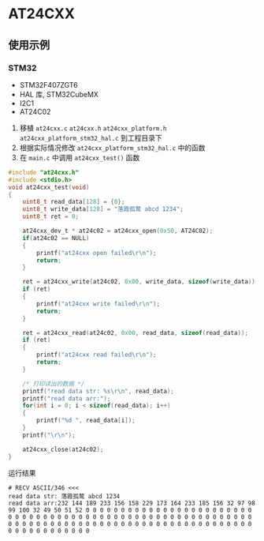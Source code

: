 # AT24CXX


## 使用示例

### STM32

* STM32F407ZGT6
* HAL 库, STM32CubeMX
* I2C1
* AT24C02

1. 移植 `at24cxx.c` `at24cxx.h` `at24cxx_platform.h` `at24cxx_platform_stm32_hal.c` 到工程目录下
2. 根据实际情况修改 `at24cxx_platform_stm32_hal.c` 中的函数
3. 在 `main.c` 中调用 `at24cxx_test()` 函数
```C
#include "at24cxx.h"
#include <stdio.h>
void at24cxx_test(void)
{
    uint8_t read_data[128] = {0};
    uint8_t write_data[128] = "落霞孤鹜 abcd 1234";
    uint8_t ret = 0;

    at24cxx_dev_t * at24c02 = at24cxx_open(0x50, AT24C02);
    if(at24c02 == NULL)
    {
        printf("at24cxx open failed\r\n");
        return;
    }

    ret = at24cxx_write(at24c02, 0x00, write_data, sizeof(write_data));
    if (ret)
    {
        printf("at24cxx write failed\r\n");
        return;
    }

    ret = at24cxx_read(at24c02, 0x00, read_data, sizeof(read_data));
    if (ret)
    {
        printf("at24cxx read failed\r\n");
        return;
    }

    /* 打印读出的数据 */
    printf("read data str: %s\r\n", read_data);
    printf("read data arr:");
    for(int i = 0; i < sizeof(read_data); i++)
    {
        printf("%d ", read_data[i]);
    }
    printf("\r\n");

    at24cxx_close(at24c02);
}

```

运行结果
```
# RECV ASCII/346 <<<
read data str: 落霞孤鹜 abcd 1234
read data arr:232 144 189 233 156 158 229 173 164 233 185 156 32 97 98 99 100 32 49 50 51 52 0 0 0 0 0 0 0 0 0 0 0 0 0 0 0 0 0 0 0 0 0 0 0 0 0 0 0 0 0 0 0 0 0 0 0 0 0 0 0 0 0 0 0 0 0 0 0 0 0 0 0 0 0 0 0 0 0 0 0 0 0 0 0 0 0 0 0 0 0 0 0 0 0 0 0 0 0 0 0 0 0 0 0 0 0 0 0 0 0 0 0 0 0 0 0 0 0 0 0 0 0 0 0 0 0 0

```